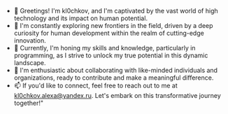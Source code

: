 - 👋 Greetings! I'm kl0chkov, and I'm captivated by the vast world of high technology and its impact on human potential.
- 👀 I'm constantly exploring new frontiers in the field, driven by a deep curiosity for human development within the realm of cutting-edge innovation.
- 🌱 Currently, I'm honing my skills and knowledge, particularly in programming, as I strive to unlock my true potential in this dynamic landscape.
- 💞️ I'm enthusiastic about collaborating with like-minded individuals and organizations, ready to contribute and make a meaningful difference.
- 📫 If you'd like to connect, feel free to reach out to me at kl0chkov.alexa@yandex.ru. Let's embark on this transformative journey together!"

<!---
kl0chkov/kl0chkov is a ✨ special ✨ repository because its `README.md` (this file) appears on your GitHub profile.
You can click the Preview link to take a look at your changes.
--->
